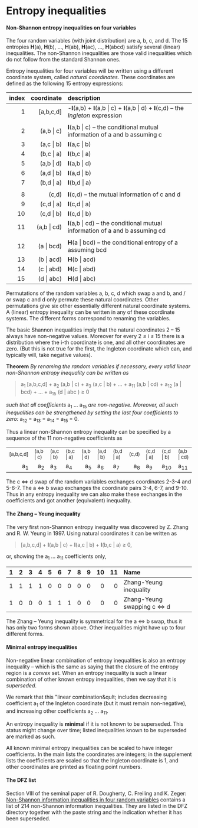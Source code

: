 Entropy inequalities
=============

#### Non-Shannon entropy inequalities on four variables

The four random variables (with joint distribution) are a, b, c, and d. The
15 entropies **H**(a), **H**(b), ..., **H**(ab), **H**(ac), ...,
**H**(abcd) satisfy several (linear) inequalities. The non-Shannon
inequalities are those valid inequalities which do not follow from
the standard Shannon ones.

Entropy inequalities for four variables will be written using a
different coordinate system, called *natural coordinates*. These
coordinates are defined as the following 15 entropy expressions:

|index| coordinate  | description |
|-------:|-----------:|:-----------|
|1| [a,b,c,d]   | -**I**(a,b) + **I**(a,b \| c) + **I**(a,b \| d) + **I**(c,d) &ndash; the *Ingleton* expression |
| |            |                 |
|2| (a,b \| c)  | **I**(a,b \| c) &ndash; the conditional mutual information of a and b assuming c |
|3| (a,c \| b)  | **I**(a,c \| b) |
|4| (b,c \| a)  | **I**(b,c \| a) |
|5| (a,b \| d)  | **I**(a,b \| d) |
|6| (a,d \| b)  | **I**(a,d \| b) |
|7| (b,d \| a)  | **I**(b,d \| a) |
| |            |                 |
|8| (c,d)       | **I**(c,d)  &ndash; the mutual information of c and d |
|9| (c,d \| a)  | **I**(c,d \| a) |
|10| (c,d \| b)  | **I**(c,d \| b) |
|11| (a,b \| cd) | **I**(a,b \| cd) &ndash; the conditional mutual information of a and b  assuming cd |
|  |           |                 |
|12| (a \| bcd)  | **H**(a \| bcd) &ndash; the conditional entropy of a assuming bcd |
|13| (b \| acd)  | **H**(b \| acd) |
|14| (c \| abd)  | **H**(c \| abd) |
|15| (d \| abc)  | **H**(d \| abc) |

Permutations of the random variables a, b, c, d which swap 
a and b, and / or swap c and d only permute these natural coordinates. Other
permutations give six other essentially different natural coordinate
systems. A (linear) entropy inequality can be written in any of these 
coordinate systems. The different forms correspond to renaming the
variables.

The basic Shannon inequalities imply that the natural coordinates
2 &ndash; 15 always have non-negative values. Moreover for every 
2 &le; i &le; 15 there is a distribution where the i-th coordinate is
one, and all other coordinates are zero. (But this is not true for the
first, the Ingleton coordinate which can, and typically will, take negative
values).

**Theorem** *By renaming the random variables if necessary, every valid 
linear non-Shannon entropy inequality can be written as*

> a<sub>1</sub> [a,b,c,d] + a<sub>2</sub> (a,b | c) + a<sub>3</sub> (a,c | b) + ... + a<sub>11</sub> (a,b | cd) + a<sub>12</sub> (a | bcd) + ... + a<sub>15</sub> (d | abc ) &ge; 0

<p><em>such that all coefficients</em> a<sub>1</sub> ... a<sub>15</sub> <em>are non-negative.
Moreover, all such inequalities can be strengthened by setting the last four
coefficients to zero:</em> a<sub>12</sub> = a<sub>13</sub>
= a<sub>14</sub> = a<sub>15</sub> = 0. </p>

<p>Thus a linear non-Shannon entropy inequality can be specified by a sequence
of the 11 non-negative coefficients as</p>

<table><tr><td><sub>[a,b,c,d]</sub></td>
<td><sub>(a,b | c)</sub></td><td><sub>(a,c | b)</sub></td><td><sub>(b,c | a)</sub></td>
<td><sub>(a,b | d)</sub></td><td><sub>(a,d | b)</sub></td><td><sub>(b,d | a)</sub></td>
<td><sub>(c,d)</td></sub><td><sub>(c,d | a)</sub></td><td><sub>(c,d | b)</sub></td><td><sub>(a,b | cd)</sub></td>
<tr><td align="right"> a<sub>1</sub> </td>
<td align="right"> a<sub>2</sub> </td><td> a<sub>3</sub> </td><td> a<sub>4</sub> </td>
<td align="right"> a<sub>5</sub> </td><td> a<sub>6</sub> </td><td> a<sub>7</sub> </td>
<td align="right"> a<sub>8</sub> </td><td> a<sub>9</sub> </td><td> a<sub>10</sub> </td><td> a<sub>11</sub> </td></tr>
</table>

<p>The c &#8660; d swap of the random variables exchanges coordinates 2-3-4
and 5-6-7.  The a &#8660; b swap exchanges the coordinate pairs 3-4, 6-7,
and 9-10.  Thus in any entropy inequality we can also make these exchanges
in the coefficients and got another (equivalent) inequality.</p>

#### The Zhang &ndash; Yeung inequality

The very first non-Shannon entropy inequality was discovered by Z. Zhang and
R. W. Yeung in 1997. Using natural coordinates it can be written as

> [a,b,c,d] + **I**(a,b | c) + **I**(a,c | b) + **I**(b,c | a) &ge; 0,

or, showing the a<sub>1</sub> ... a<sub>11</sub> coefficients only,

|  1|  2|  3|  4|  5|  6|  7|  8|  9| 10| 11| Name |
|--:|--:|--:|--:|--:|--:|--:|--:|--:|--:|--:|:-----|
|  1|  1|  1|  1|  0|  0|  0|  0|  0|  0|  0|Zhang-Yeung inequality |
|  1|  0|  0|  0|  1|  1|  1|  0|  0|  0|  0|Zhang-Yeung swapping c &#8660; d |

The Zhang &ndash; Yeung inequality is symmetrical for the a &#8660; b
swap, thus it has only two forms shown above. Other inequalities might have
up to four different forms.

#### Minimal entropy inequalities

Non-negative linear combination of entropy inequalities is also an
entropy inequality &ndash; which is the same as saying that the closure of
the entropy region is a *convex* set.  When an entropy inequality is such a
linear combination of other known entropy inequalities, then we say that it
is *superseded*. 

We remark that this &quot;linear combination&qult; includes decreasing
coefficient a<sub>1</sub> of the Ingleton coordinate (but it must remain
non-negative), and increasing other coefficients a<sub>2</sub> ... 
a<sub>11</sub>.

An entropy inequality is **minimal** if it is not known to be superseded.
This status might change over time; listed inequalities known to be
superseded are marked as such.

All known minimal entropy inequalities can be scaled to have integer
coefficients. In the main lists the coordinates are integers; in the
supplement lists the coefficients are scaled so that the Ingleton coordinate
is 1, and other coordinates are printed as floating point numbers. 

#### The DFZ list

Section VIII of the seminal paper of R. Dougherty, C. Freiling and K. Zeger:
[Non-Shannon information inequalities in four random
variables](http://arxiv.org/pdf/1104.3602v1)
contains a list of 214 non-Shannon information inequalities. They are listed
in the DFZ directory together with the paste string and the indication
whether it has been superseded. 



